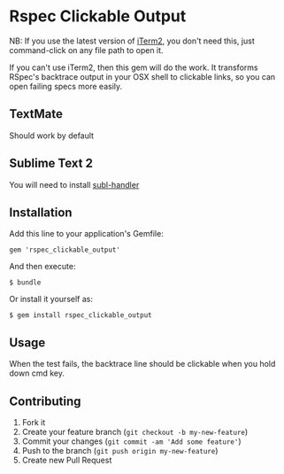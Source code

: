 # Rspec Clickable Output

NB: If you use the latest version of [iTerm2](http://www.iterm2.com/#/section/home), you don't need this, just command-click on any file path to open it.

If you can't use iTerm2, then this gem will do the work. It transforms RSpec's backtrace output in your OSX shell to clickable links, so you can open failing specs more easily.


## TextMate

Should work by default

## Sublime Text 2

You will need to install [subl-handler](https://github.com/asuth/subl-handler)

## Installation

Add this line to your application's Gemfile:

    gem 'rspec_clickable_output'

And then execute:

    $ bundle

Or install it yourself as:

    $ gem install rspec_clickable_output

## Usage

When the test fails, the backtrace line should be clickable when you hold down cmd key.

## Contributing

1. Fork it
2. Create your feature branch (`git checkout -b my-new-feature`)
3. Commit your changes (`git commit -am 'Add some feature'`)
4. Push to the branch (`git push origin my-new-feature`)
5. Create new Pull Request
